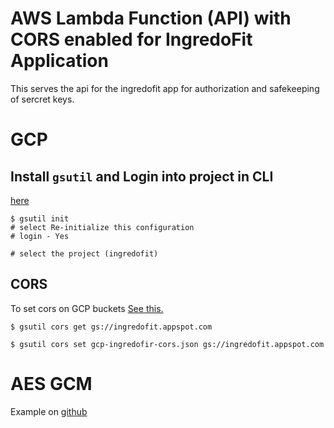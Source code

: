 # AWS Lambda Function (API) with CORS enabled for IngredoFit Application

This serves the api for the ingredofit app for authorization and safekeeping of sercret keys.

# GCP

## Install `gsutil` and Login into project in CLI
[here](https://cloud.google.com/storage/docs/gsutil_install)

```
$ gsutil init
# select Re-initialize this configuration
# login - Yes

# select the project (ingredofit)
```

## CORS
To set cors on GCP buckets [See this.](https://cloud.google.com/storage/docs/configuring-cors)

```
$ gsutil cors get gs://ingredofit.appspot.com

$ gsutil cors set gcp-ingredofir-cors.json gs://ingredofit.appspot.com
```

# AES GCM
Example on [github](https://gist.github.com/AndiDittrich/4629e7db04819244e843)
